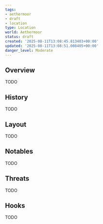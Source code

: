 ```yaml
---
tags:
- aethermoor
- draft
- location
type: Location
world: Aethermoor
status: draft
created: '2025-08-11T13:08:45.813403+00:00'
updated: '2025-08-11T13:08:51.008405+00:00'
danger_level: Moderate
---
```



## Overview

TODO
## History

TODO
## Layout

TODO
## Notables

TODO
## Threats

TODO
## Hooks

TODO
